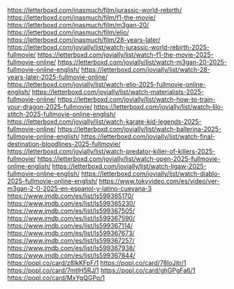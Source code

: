 <a href="https://letterboxd.com/inasmuch/film/jurassic-world-rebirth/">https://letterboxd.com/inasmuch/film/jurassic-world-rebirth/</a>
<a href="https://letterboxd.com/inasmuch/film/f1-the-movie/">https://letterboxd.com/inasmuch/film/f1-the-movie/</a>
<a href="https://letterboxd.com/inasmuch/film/m3gan-20/">https://letterboxd.com/inasmuch/film/m3gan-20/</a>
<a href="https://letterboxd.com/inasmuch/film/elio/">https://letterboxd.com/inasmuch/film/elio/</a>
<a href="https://letterboxd.com/inasmuch/film/28-years-later/">https://letterboxd.com/inasmuch/film/28-years-later/</a>
<a href="https://letterboxd.com/jovially/list/watch-jurassic-world-rebirth-2025-fullmovie/">https://letterboxd.com/jovially/list/watch-jurassic-world-rebirth-2025-fullmovie/</a>
<a href="https://letterboxd.com/jovially/list/watch-f1-the-movie-2025-fullmovie-online/">https://letterboxd.com/jovially/list/watch-f1-the-movie-2025-fullmovie-online/</a>
<a href="https://letterboxd.com/jovially/list/watch-m3gan-20-2025-fullmovie-online-english/">https://letterboxd.com/jovially/list/watch-m3gan-20-2025-fullmovie-online-english/</a>
<a href="https://letterboxd.com/jovially/list/watch-28-years-later-2025-fullmovie-online/">https://letterboxd.com/jovially/list/watch-28-years-later-2025-fullmovie-online/</a>
<a href="https://letterboxd.com/jovially/list/watch-elio-2025-fullmovie-online-english/">https://letterboxd.com/jovially/list/watch-elio-2025-fullmovie-online-english/</a>
<a href="https://letterboxd.com/jovially/list/watch-materialists-2025-fullmovie-online/">https://letterboxd.com/jovially/list/watch-materialists-2025-fullmovie-online/</a>
<a href="https://letterboxd.com/jovially/list/watch-how-to-train-your-dragon-2025-fullmovie/">https://letterboxd.com/jovially/list/watch-how-to-train-your-dragon-2025-fullmovie/</a>
<a href="https://letterboxd.com/jovially/list/watch-lilo-stitch-2025-fullmovie-online-english/">https://letterboxd.com/jovially/list/watch-lilo-stitch-2025-fullmovie-online-english/</a>
<a href="https://letterboxd.com/jovially/list/watch-karate-kid-legends-2025-fullmovie-online/">https://letterboxd.com/jovially/list/watch-karate-kid-legends-2025-fullmovie-online/</a>
<a href="https://letterboxd.com/jovially/list/watch-ballerina-2025-fullmovie-online-english/">https://letterboxd.com/jovially/list/watch-ballerina-2025-fullmovie-online-english/</a>
<a href="https://letterboxd.com/jovially/list/watch-final-destination-bloodlines-2025-fullmovie/">https://letterboxd.com/jovially/list/watch-final-destination-bloodlines-2025-fullmovie/</a>
<a href="https://letterboxd.com/jovially/list/watch-predator-killer-of-killers-2025-fullmovie/">https://letterboxd.com/jovially/list/watch-predator-killer-of-killers-2025-fullmovie/</a>
<a href="https://letterboxd.com/jovially/list/watch-open-2025-fullmovie-online-english/">https://letterboxd.com/jovially/list/watch-open-2025-fullmovie-online-english/</a>
<a href="https://letterboxd.com/jovially/list/watch-ligaw-2025-fullmovie-online-english/">https://letterboxd.com/jovially/list/watch-ligaw-2025-fullmovie-online-english/</a>
<a href="https://letterboxd.com/jovially/list/watch-diablo-2025-fullmovie-online-english/">https://letterboxd.com/jovially/list/watch-diablo-2025-fullmovie-online-english/</a>
<a href="https://www.tokyvideo.com/es/video/ver-m3gan-2-0-2025-en-espanol-y-latino-cuevana-3">https://www.tokyvideo.com/es/video/ver-m3gan-2-0-2025-en-espanol-y-latino-cuevana-3</a>
<a href="https://www.imdb.com/es/list/ls599365170/">https://www.imdb.com/es/list/ls599365170/</a>
<a href="https://www.imdb.com/es/list/ls599365230/">https://www.imdb.com/es/list/ls599365230/</a>
<a href="https://www.imdb.com/es/list/ls599367505/">https://www.imdb.com/es/list/ls599367505/</a>
<a href="https://www.imdb.com/es/list/ls599367590/">https://www.imdb.com/es/list/ls599367590/</a>
<a href="https://www.imdb.com/es/list/ls599367114/">https://www.imdb.com/es/list/ls599367114/</a>
<a href="https://www.imdb.com/es/list/ls599367673/">https://www.imdb.com/es/list/ls599367673/</a>
<a href="https://www.imdb.com/es/list/ls599367257/">https://www.imdb.com/es/list/ls599367257/</a>
<a href="https://www.imdb.com/es/list/ls599367938/">https://www.imdb.com/es/list/ls599367938/</a>
<a href="https://www.imdb.com/es/list/ls599367844/">https://www.imdb.com/es/list/ls599367844/</a>
<a href="https://popl.co/card/z8lkKFpF/1">https://popl.co/card/z8lkKFpF/1</a>
<a href="https://popl.co/card/78IoJitr/1">https://popl.co/card/78IoJitr/1</a>
<a href="https://popl.co/card/7mtlH5RJ/1">https://popl.co/card/7mtlH5RJ/1</a>
<a href="https://popl.co/card/ghGPgFa6/1">https://popl.co/card/ghGPgFa6/1</a>
<a href="https://popl.co/card/MxYgQGPo/1">https://popl.co/card/MxYgQGPo/1</a>
